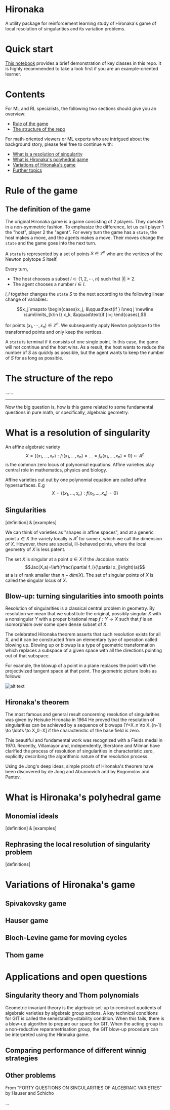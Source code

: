 # Hironaka

A utility package for reinforcement learning study of Hironaka's game of local resolution of singularities and its
variation problems.

# Quick start

[This notebook](https://cocalc.com/share/public_paths/5db3252a0bcb8d068aad2ee53bf5a1ce85753ebf) provides a brief
demonstration of key classes in this repo. It is highly recommended to take a look first if you are an example-oriented
learner.

# Contents

For ML and RL specialists, the following two sections should give you an overview:

- [Rule of the game](#rule-of-the-game)
- [The structure of the repo](#the-structure-of-the-repo)

For math-oriented viewers or ML experts who are intrigued about the background story, please feel free to continue with:

- [What is a resolution of singularity](#what-is-a-resolution-of-singularity)
- [What is Hironaka's polyhedral game](#what-is-hironakas-polyhedral-game)
- [Variations of Hironaka's game](#variations-of-hironakas-game)
- [Further topics](#further-topics)

# Rule of the game

## The definition of the game

The original Hironaka game is a game consisting of 2 players. They operate in a non-symmetric fashion. To emphasize the
difference, let us call player 1 the "host", player 2 the "agent". For every turn the game has a `state`, the host makes
a move, and the agents makes a move. Their moves change the `state` and the game goes into the next turn.

A `state` is represented by a set of points $S\in\mathbb Z^n$ who are the vertices of the Newton polytope $S$ itself.

Every turn,

- The host chooses a subset $I\subset \{1,2,\cdots, n\}$ such that $|I|\geq 2$.
- The agent chooses a number $i\in I$.

$i, I$ together changes the `state` $S$ to the next according to the following linear change of variables:

$$x_j \mapsto \begin{cases}x_j, &\qquad\text{if } i\neq j \newline \sum\limits_{k\in I} x_k, &\qquad\text{if }i=j
\end{cases},$$

for points $(x_1,\cdots,x_n)\in \mathbb Z^n$. We subsequently apply Newton polytope to the transformed points and only
keep the vertices.

A `state` is terminal if it consists of one single point. In this case, the game will not continue and the host wins. As
a result, the host wants to reduce the number of $S$ as quickly as possible, but the agent wants to keep the number of
$S$ for as long as possible.

# The structure of the repo

......

---
Now the big question is, how is this game related to some fundamental questions in pure math, or specifically, algebraic
geometry.

# What is a resolution of singularity

An affine algebraic variety  
$$X =\{(x_1,\ldots, x_n): f_1(x_1,\ldots, x_n)=\ldots =f_k(x_1,\ldots, x_n)=0\} \subset A^n$$
is the common zero locus of polynomial equations. Affine varieties play central role in mathematics, physics and biology.   

Affine varieties cut out by one polynomial equation are called affine hypersurfaces. E.g
$$X=\{(x_1,\ldots, x_n):f(x_1,\ldots, x_n)=0\}$$


## Singularities

[definition] & [examples]

We can think of varieties as "shapes in affine spaces", and at a generic point 
$x \in X$ the variety locally is $A^r$ for some $r$, which we call the dimension of $X$.
However, there are special, ill-behaved points, where the local geometry of $X$ is less patent.

The set $X$ is singular at a point $a \in X$ if the Jacobian matrix
$$Jac(X,a)=\left(\frac{\partial f_i}{\partial x_j}\right)(a)$$
at a is of rank smaller than $n-dim(X)$. The set of singular points of $X$ is called the singular locus of $X$.




## Blow-up: turning singularities into smooth points

Resolution of singularities is a classical central problem in geometry. By resolution we mean that we substitute the original,
possibly singular $X$ with a nonsingular $Y$ with a proper 
birational map $f:Y \to X$ such that $f$ is an isomorphism over some open dense subset of X.

The celebrated Hironaka theorem asserts that such resolution exists for all $X$, and it can be constructed from an 
elementary type of operation called blowing up. Blowing up or blowup is a type of geometric transformation which 
replaces a subspace of a given space  with all the directions pointing out of that subspace. 

For example, the blowup of a point in a plane replaces the point 
with the projectivized tangent space at that point. The geometric picture looks as follows: 

![alt text](https://github.com/honglu2875/hironaka/tree/gergely/Blow-up.png "Blow-up of the plane at a point")

## Hironaka's theorem

The most famous and general result concerning resolution of singularities was given by Heisuke Hironaka in 1964 
He proved that the resolution of singularities can be achieved by a sequence of blowups 
\[Y=X_n \to X_{n-1} \to \ldots \to X_0=X\]
if the characteristic of the base field is zero.

This beautiful and fundamental work was recognized with a Fields medal in 1970. Recently, Villamayor and, independently, 
Bierstone and Milman have clarified the process of resolution of singularities in characteristic zero, 
explicitly describing the algorithmic nature of the resolution process. 

Using de Jong's deep ideas, simple proofs of Hironaka's theorem have been discovered by de Jong and Abramovich and by 
Bogomolov and Pantev.




# What is Hironaka's polyhedral game

## Monomial ideals

[definition] & [examples]

## Rephrasing the local resolution of singularity problem

[definitions]

# Variations of Hironaka's game

## Spivakovsky game

## Hauser game 

## Bloch-Levine game for moving cycles

## Thom game

# Applications and open questions

## Singularity theory and Thom polynomials

Geometric invariant theory is the algebraic set-up to construct quotients of algebraic varieties by algebraic group 
actions. A key technical conditions for GIT is called the semistability=stability condition. When this fails, there is 
a blow-up algorithm to prepare our space for GIT. When the acting group is a non-reductive reparametrisation group, the 
GIT blow-up procedure can be interpreted using the Hironaka game.

## Comparing performance of different winnig strategies

## Other problems

From "FORTY QUESTIONS ON SINGULARITIES OF ALGEBRAIC VARIETIES" by Hauser and Schicho

...
